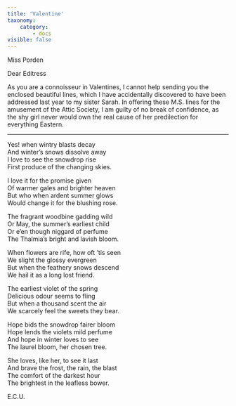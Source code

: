 ```yaml
---
title: 'Valentine'
taxonomy:
    category:
        - docs
visible: false
---
```


<div class="author">Miss Porden</div>

Dear Editress  
  
As you are a connoisseur in Valentines, I cannot help sending you the enclosed beautiful lines, which I have accidentally discovered to have been addressed last year to my sister Sarah. In offering these M.S. lines for the amusement of the Attic Society, I am guilty of no break of confidence, as the shy girl never would own the real cause of her predilection for everything Eastern.

--- 
    
Yes! when wintry blasts decay    
And winter’s snows dissolve away    
I love to see the snowdrop rise    
First produce of the changing skies.    
  
I love it for the promise given    
Of warmer gales and brighter heaven    
But who when ardent summer glows    
Would change it for the blushing rose.  
  
The fragrant woodbine gadding wild    
Or May, the summer’s earliest child    
Or e’en though niggard of perfume    
The Thalmia’s bright and lavish bloom.    
  
When flowers are rife, how oft ’tis seen    
We slight the glossy evergreen    
But when the feathery snows descend    
We hail it as a long lost friend.    
  
The earliest violet of the spring    
Delicious odour seems to fling    
But when a thousand scent the air    
We scarcely feel the sweets they bear.    
  
Hope bids the snowdrop fairer bloom    
Hope lends the violets mild perfume    
And hope in winter loves to see    
The laurel bloom, her chosen tree.    
  
She loves, like her, to see it last    
And brave the frost, the rain, the blast    
The comfort of the darkest hour    
The brightest in the leafless bower.  
  
E.C.U.  